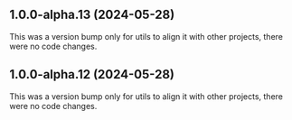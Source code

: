 ## 1.0.0-alpha.13 (2024-05-28)

This was a version bump only for utils to align it with other projects, there were no code changes.

## 1.0.0-alpha.12 (2024-05-28)

This was a version bump only for utils to align it with other projects, there were no code changes.